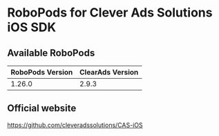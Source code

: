 # RoboPods for Clever Ads Solutions iOS SDK

## Available RoboPods

| RoboPods Version | ClearAds Version |
|------------------|------------------|
| 1.26.0           | 2.9.3            |

## Official website
https://github.com/cleveradssolutions/CAS-iOS
